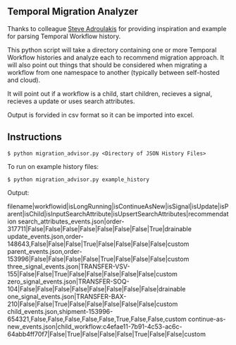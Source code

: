 ## Temporal Migration Analyzer
Thanks to colleague [Steve Adroulakis](https://github.com/steveandroulakis) for providing inspiration and example for parsing Temporal Workflow history.

This python script will take a directory containing one or more Temporal Workflow histories and analyze each to recommend migration approach. It will also point out things that should be considered when migrating a workflow from one namespace to another (typically between self-hosted and cloud). 

It will point out if a workflow is a child, start children, recieves a signal, recieves a update or uses search attributes.

Output is forvided in csv format so it can be imported into excel.

## Instructions
`$ python migration_advisor.py <Directory of JSON History Files>`

To run on example history files:

`$ python migration_advisor.py example_history`

Output:

filename|workflowid|isLongRunning|isContinueAsNew|isSignal|isUpdate|isParent|isChild|isInputSearchAttribute|isUpsertSearchAttributes|recommendation
search_attributes_events.json|order-317711|False|False|False|False|False|False|False|True|drainable
update_events.json,order-148643,False|False|False|True|False|False|False|False|custom
parent_events.json,order-153996|False|False|False|False|True|False|False|False|custom
three_signal_events.json|TRANSFER-VSV-155|False|False|True|False|False|False|False|False|custom
zero_signal_events.json|TRANSFER-SOQ-104|False|False|False|False|False|False|False|False|drainable
one_signal_events.json|TRANSFER-BAX-210|False|False|True|False|False|False|False|False|custom
child_events.json,shipment-153996-654321,False,False,False,False,False,True,False,False,custom
continue-as-new_events.json|child_workflow:c4efae11-7b91-4c53-ac6c-64abb4ff70f7|False|True|False|False|False|True|False|False|custom

